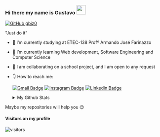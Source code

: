 ### Hi there my name is Gustavo <img src="https://media.giphy.com/media/hvRJCLFzcasrR4ia7z/giphy.gif" width="30px"> 

[![GitHub gbiz0](https://img.shields.io/github/followers/gbiz0?label=follow&style=social)](https://github.com/gbiz0)
  
  "Just do it"
  
- 🔭 I’m currently studying at ETEC-138 Profº Armando José Farinazzo 
- 🌱 I’m currently learning Web development, Software Engineering and Computer Science
- 👯 I am collaborating on a school project, and I am open to any request
- 👇 How to reach me:

    [![Gmail Badge](https://img.shields.io/badge/-gustavo.jardim@etec.sp.gov.br-red?style=flat-square&logo=Gmail&logoColor=white&link=mailto:gustavo.jardim@etec.sp.gov.br)](mailto:gustavo.jardim@etec.sp.gov.br)
     [![Instagram Badge](https://img.shields.io/badge/-Instagram-purple?style=flat-square&logo=Instagram&logoColor=white&link=https://www.instagram.com/gustavo_bizo)](https://www.instagram.com/gustavo_bizo/)
     [![Linkedin Badge](https://img.shields.io/badge/-Linkedin-blue?style=flat-square&logo=Linkedin&logoColor=white&link=https://www.linkedin.com/in/gustavo-bizo-jardim-0b082319a/)](https://www.linkedin.com/in/gustavo-bizo-jardim-0b082319a/) 
     
     <details>
  <summary>My Github Stats</summary>
  <br>

  <p align="center">
    <img align="center" src="https://github-readme-stats.vercel.app/api?username=gbiz0&&show_icons=true&theme=dracula" alt="Gustavo Bizo Jardim's Github Stats" alt="Gustavo Bizo Jardim's Github Status" />
  </p>
</details>

Maybe my repositories will help you 😉

#### **Visitors on my profile**
![visitors](https://visitor-badge.laobi.icu/badge?page_id=gbiz0)

